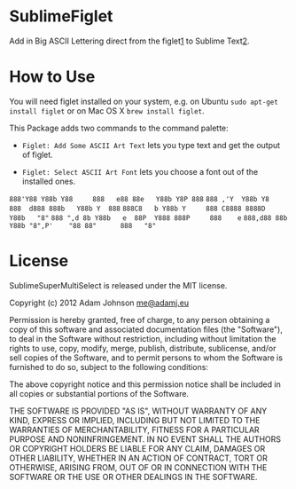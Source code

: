 SublimeFiglet
=============

Add in Big ASCII Lettering direct from the figlet[1] to Sublime Text[2].


How to Use
==========

You will need figlet installed on your system, e.g. on Ubuntu `sudo apt-get install figlet` or on Mac OS X `brew install figlet`.

This Package adds two commands to the command palette:

* `Figlet: Add Some ASCII Art Text` lets you type text and get the output of figlet.

* `Figlet: Select ASCII Art Font` lets you choose a font out of the installed ones.


`888'Y88 Y88b Y88     888   e88 88e   Y88b Y8P 888`
`888 ,'Y  Y88b Y8     888  d888 888b   Y88b Y  888`
`888C8   b Y88b Y     888 C8888 8888D   Y88b   "8"`
`888 ",d 8b Y88b   e  88P  Y888 888P     888    e`
`888,d88 88b Y88b "8",P'    "88 88"      888   "8"`



License
=======

SublimeSuperMultiSelect is released under the MIT license.

Copyright (c) 2012 Adam Johnson <me@adamj.eu>

Permission is hereby granted, free of charge, to any person obtaining a copy of this software and associated documentation files (the "Software"), to deal in the Software without restriction, including without limitation the rights to use, copy, modify, merge, publish, distribute, sublicense, and/or sell copies of the Software, and to permit persons to whom the Software is furnished to do so, subject to the following conditions:

The above copyright notice and this permission notice shall be included in all copies or substantial portions of the Software.

THE SOFTWARE IS PROVIDED "AS IS", WITHOUT WARRANTY OF ANY KIND, EXPRESS OR IMPLIED, INCLUDING BUT NOT LIMITED TO THE WARRANTIES OF MERCHANTABILITY, FITNESS FOR A PARTICULAR PURPOSE AND NONINFRINGEMENT. IN NO EVENT SHALL THE AUTHORS OR COPYRIGHT HOLDERS BE LIABLE FOR ANY CLAIM, DAMAGES OR OTHER LIABILITY, WHETHER IN AN ACTION OF CONTRACT, TORT OR OTHERWISE, ARISING FROM, OUT OF OR IN CONNECTION WITH THE SOFTWARE OR THE USE OR OTHER DEALINGS IN THE SOFTWARE.




[1]: http://www.figlet.org/
[2]: http://www.sublimetext.com/2
